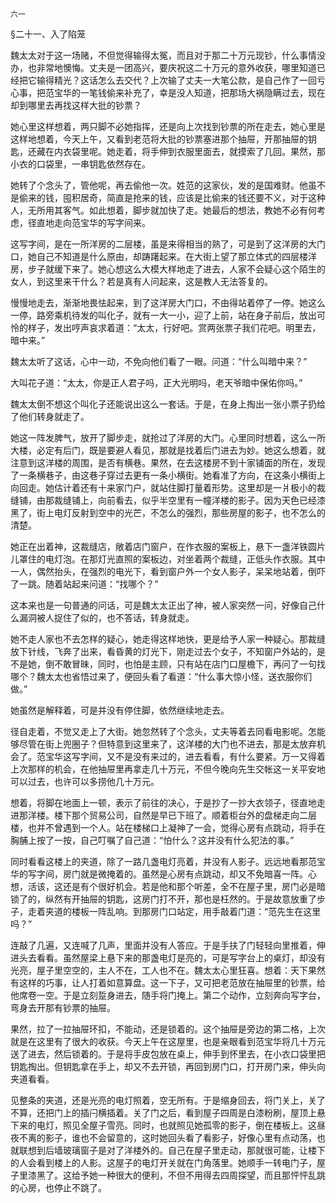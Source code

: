     六一 

   §二十一、入了陷笼

   魏太太对于这一场赌，不但觉得输得太冤，而且对于那二十万元现钞，什么事情没办，也非常地懊悔。丈夫是一团高兴，要庆祝这二十万元的意外收获，哪里知道已经把它输得精光？这话怎么去交代？上次输了丈夫一大笔公款，是自己作了一回亏心事，把范宝华的一笔钱偷来补充了，幸是没人知道，把那场大祸隐瞒过去，现在却到哪里去再找这样大批的钞票？

   她心里这样想着，两只脚不必她指挥，还是向上次找到钞票的所在走去，她心里是这样地想着，今天上午，又看到老范将大批的钞票塞进那个抽屉，开那抽屉的钥匙，还藏在内衣袋里呢。她走着，将手伸到衣服里面去，就摸索了几回。果然，那小衣的口袋里，一串钥匙依然存在。

   她转了个念头了，管他呢，再去偷他一次。姓范的这家伙，发的是国难财。他虽不是偷来的钱，囤积居奇，简直是抢来的钱，应该是比偷来的钱还要不义，对于这种人，无所用其客气。如此想着，脚步就加快了走。她最后的想法，教她不必有何考虑，径直地走向范宝华的写字间来。

   这写字间，是在一所洋房的二层楼，虽是来得相当的熟了，可是到了这洋房的大门口，她自己不知道是什么原由，却踌躇起来。在大街上望了那立体式的四层楼洋房，步子就缓下来了。她心想这么大模大样地走了进去，人家不会疑心这个陌生的女人，到这里来干什么？若是真有人问起来，这是教人无法答复的。

   慢慢地走去，渐渐地畏怯起来，到了这洋房大门口，不由得站着停了一停。她这么一停，路旁乘机待发的叫化子，就有一大一小，迎了上前，站在身子前后，放出可怜的样子，发出哼声哀求着道：“太太，行好吧。赏两张票子我们花吧。明里去，暗中来。”

   魏太太听了这话，心中一动，不免向他们看了一眼。问道：“什么叫暗中来？”

   大叫花子道：“太太，你是正人君子吗，正大光明吗，老天爷暗中保佑你吗。”

   魏太太倒不想这个叫化子还能说出这么一套话。于是，在身上掏出一张小票子扔给了他们转身就走了。

   她这一阵发脾气，放开了脚步走，就抢过了洋房的大门。心里同时想着，这么一所大楼，必定有后门，既是要避人看见，那就是找着后门进去为妙。她这么想着，就注意到这洋楼的周围，是否有横巷。果然，在去这楼房不到十家铺面的所在，发现了一条横巷子，由这巷子穿过去更有一条小横街。她看准了方向，在这条小横街上向回走。她估计着还有十来家门户，就站住脚打量着形势。这里却是一爿极小的裁缝铺，由那裁缝铺上，向前看去，似乎半空里有一幢洋楼的影子。因为天色已经漆黑了，街上电灯反射到空中的光芒，不怎么的强烈，那些房屋的影子，也不怎么的清楚。

   她正在出着神，这裁缝店，敞着店门窗户，在作衣服的案板上，悬下一盏洋铁圆片儿罩住的电灯泡。在那灯光直照的案板边，对坐着两个裁缝，正低头作衣服。其中一人，偶然抬头，在强烈的电光下，看到窗户外一个女人影子，呆呆地站着，倒吓了一跳。随着站起来问道：“找哪个？”

   这本来也是一句普通的问话，可是魏太太正出了神，被人家突然一问，好像自己什么漏洞被人捉住了似的，也不答话，转身就走。

   她不走人家也不去怎样的疑心，她走得这样地快，更是给予人家一种疑心。那裁缝放下针线，飞奔了出来，看昏黄的灯光下，刚走过去个女子，不知窗户外站的，是不是她，倒不敢冒昧，同时，也怕是主顾，只有站在店门口屋檐下，再问了一句找哪个？魏太太也省悟过来了，便回头看了看道：“什么事大惊小怪，送衣服你们做。”

   她虽然是解释着，可是并没有停住脚，依然继续地走去。

   径自走着，不觉又走上了大街。她忽然转了个念头，丈夫等着去同看电影呢。怎能够尽管在街上兜圈子？但特意到这里来了，这洋楼的大门也不进去，那是太放弃机会了。范宝华这写字间，又不是没有来过的，进去看看，有什么要紧。万一又得着上次那样的机会，在他抽屉里再拿走几十万元，不但今晚向先生交帐这一关平安地可以过去，也许可以多捞他几十万元。

   想着，将脚在地面上一顿，表示了前往的决心，于是抄了一抄大衣领子，径直地走进那洋楼。楼下那个贸易公司，自然是早已下班了。顺着柜台外的盘梯走向二层楼，也并不曾遇到一个人。站在楼梯口上凝神了一会，觉得心房有点跳动，将手在胸脯上按了一按，自己叮嘱了自己道：“怕什么？这并没有什么犯法的事。”

   同时看看这楼上的夹道，除了一路几盏电灯亮着，并没有人影子。远远地看那范宝华的写字间，房门就是微掩着的。虽然是心房有点跳动，却又不免暗喜一阵。心想，活该，这还是有个很好机会。若是他和那个听差，全不在屋子里，房门必是暗锁了的，纵然有开抽屉的钥匙，这房门打不开，那也是枉然的。于是故意放重了步子，走着夹道的楼板一阵乱响。到那房门口站定，用手敲着门道：“范先生在这里吗？”

   连敲了几遍，又连喊了几声，里面并没有人答应。于是手扶了门轻轻向里推着，伸进头去看看。虽然屋梁上悬下来的那盏电灯是亮的，可是写字台上的桌灯，却没有光亮，屋子里空空的，主人不在，工人也不在。魏太太心里狂喜。想着：天下果然有这样的巧事，让人打着如意算盘。这一下子，又可把老范放在抽屉里的钞票，给他席卷一空。于是立刻踅身进去，随手将门掩上。第二个动作，立刻奔向写字台，弯身去开那有钞票的抽屉。

   果然，拉了一拉抽屉环扣，不能动，还是锁着的。这个抽屉是旁边的第二格，上次就是在这里有了很大的收获。今天上午在这屋里，也是亲眼看到范宝华将几十万元送了进去，然后锁着的。于是将手皮包放在桌上，伸手到怀里去，在小衣口袋里把钥匙掏出。但钥匙拿在手上，却又不去开锁，再回到房门口，打开房门来，伸头向夹道看看。

   见整条的夹道，还是光亮的电灯照着，空无所有。于是缩身回去，将门关上，关了不算，还把门上的插闩横插着。关了门之后，看到屋子四周是白漆粉刷，屋顶上悬下来的电灯，照见全屋子雪亮。同时，也就照见她孤零的影子，倒在楼板上。这昼夜不离的影子，谁也不会留意的，这时她回头看了看影子，好像心里有点动荡，也就联想到后墙玻璃窗子是对了洋楼外的。自己在屋子里走动，那就很可能，让楼下的人会看到楼上的人影。这屋子的电灯开关就在门角落里。她顺手一转电门子，屋子里漆黑了。这给予她一种很大的便利，不但不用得去四周探望，而且那怦怦乱跳的心房，也停止不跳了。

